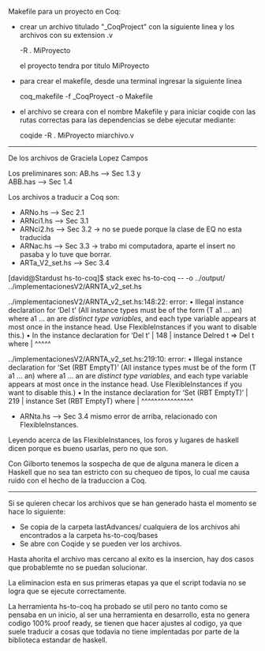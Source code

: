 Makefile para un proyecto en Coq:
- crear un archivo titulado "\_CoqProject" con la siguiente linea y los archivos con su extension .v

   -R . MiProyecto

  el proyecto tendra por titulo MiProyecto
- para crear el makefile, desde una terminal ingresar la siguiente linea

  coq_makefile -f \_CoqProyect -o Makefile

- el archivo se creara con el nombre Makefile y
  para iniciar coqide con las rutas correctas para las dependencias
  se debe ejecutar mediante:

  coqide -R . MiProyecto miarchivo.v

-----------------------------------
De los archivos de Graciela Lopez Campos

Los preliminares son:
AB.hs --> Sec 1.3   y   
ABB.has --> Sec 1.4

Los archivos a traducir a Coq son:
+ ARNo.hs --> Sec 2.1
+ ARNci1.hs --> Sec 3.1
+ ARNci2.hs --> Sec 3.2 -> no se puede porque la clase de EQ no esta traducida
+ ARNac.hs --> Sec 3.3 -> trabo mi computadora, aparte el insert no pasaba y lo tuve que borrar.
+ ARTa_V2_set.hs --> Sec 3.4








[david@Stardust hs-to-coq]$ stack exec hs-to-coq -- -o ../output/ ../implementacionesV2/ARNTA_v2_set.hs

../implementacionesV2/ARNTA_v2_set.hs:148:22: error:
    • Illegal instance declaration for ‘Del t’
        (All instance types must be of the form (T a1 ... an)
         where a1 ... an are *distinct type variables*,
         and each type variable appears at most once in the instance head.
         Use FlexibleInstances if you want to disable this.)
    • In the instance declaration for ‘Del t’
    |
148 | instance Delred t => Del t where
    |                      ^^^^^

../implementacionesV2/ARNTA_v2_set.hs:219:10: error:
    • Illegal instance declaration for ‘Set (RBT EmptyT)’
        (All instance types must be of the form (T a1 ... an)
         where a1 ... an are *distinct type variables*,
         and each type variable appears at most once in the instance head.
         Use FlexibleInstances if you want to disable this.)
    • In the instance declaration for ‘Set (RBT EmptyT)’
    |
219 | instance Set (RBT EmptyT) where
    |          ^^^^^^^^^^^^^^^^

+ ARNta.hs --> Sec 3.4
mismo error de arriba, relacionado con FlexibleInstances.


Leyendo acerca de las FlexibleInstances, los foros y lugares de haskell dicen porque es bueno usarlas, pero no que son.

Con Gilborto tenemos la sospecha de que de alguna manera le dicen a Haskell que no sea tan estricto con su chequeo de tipos, lo cual me causa ruido con el hecho de la traduccion a Coq.


--------------------------------------------------------------------------------

Si se quieren checar los archivos que se han generado hasta el momento se hace lo siguiente:

+ Se copia de la carpeta lastAdvances/ cualquiera de los archivos ahi encontrados a la carpeta hs-to-coq/bases
+ Se abre con Coqide y se pueden ver los archivos.



Hasta ahorita el archivo mas cercano al exito es la insercion, hay dos casos que probablemte no se puedan solucionar.

La eliminacion esta en sus primeras etapas ya que el script todavia no se logra que se ejecute correctamente.


La herramienta hs-to-coq ha probado se util pero no tanto como se pensaba en un inicio, al ser una herramienta en desarrollo,
esta no genera codigo 100% proof ready, se tienen que hacer ajustes al codigo, ya que suele traducir a cosas que todavia no tiene 
implentadas por parte de la biblioteca estandar de haskell.
